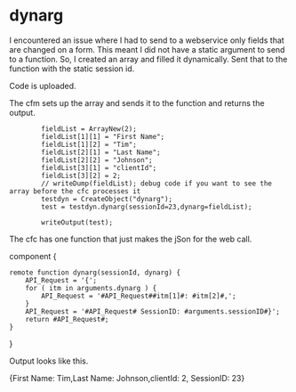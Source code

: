 # dynarg

I encountered an issue where I had to send to a webservice only fields that are changed on a form. This meant I did not have a static argument to send to a function. So, I created an array and filled it dynamically. Sent that to the function with the static session id. 

Code is uploaded.

The cfm sets up the array and sends it to the function and returns the output.

<cfscript>

		    fieldList = ArrayNew(2);
		    fieldList[1][1] = "First Name";
		    fieldList[1][2] = "Tim";
		    fieldList[2][1] = "Last Name";
		    fieldList[2][2] = "Johnson";
		    fieldList[3][1] = "clientId";
		    fieldList[3][2] = 2;
		    // writeDump(fieldList); debug code if you want to see the array before the cfc processes it
		    testdyn = CreateObject("dynarg");
		    test = testdyn.dynarg(sessionId=23,dynarg=fieldList);

		    writeOutput(test);
</cfscript>

The cfc has one function that just makes the jSon for the web call.

component {

	remote function dynarg(sessionId, dynarg) {
		API_Request = '{';
		for ( itm in arguments.dynarg ) {
			API_Request = '#API_Request##itm[1]#: #itm[2]#,';
		}
		API_Request = '#API_Request# SessionID: #arguments.sessionID#}';
		return #API_Request#;
	}

}

Output looks like this.

{First Name: Tim,Last Name: Johnson,clientId: 2, SessionID: 23}
